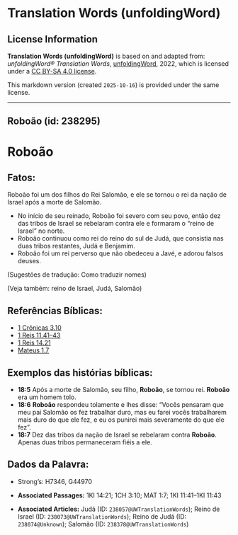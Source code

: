 # Translation Words (unfoldingWord)

## License Information

**Translation Words (unfoldingWord)** is based on and adapted from: _unfoldingWord® Translation Words_, [unfoldingWord](https://unfoldingword.org/utw), 2022, which is licensed under a [CC BY-SA 4.0 license](https://creativecommons.org/licenses/by-sa/4.0/legalcode.en).

This markdown version (created `2025-10-16`) is provided under the same license.



--------------------------------

## Roboão (id: 238295)

Roboão
======

Fatos:
------

Roboão foi um dos filhos do Rei Salomão, e ele se tornou o rei da nação de Israel após a morte de Salomão.

* No início de seu reinado, Roboão foi severo com seu povo, então dez das tribos de Israel se rebelaram contra ele e formaram o “reino de Israel” no norte.
* Roboão continuou como rei do reino do sul de Judá, que consistia nas duas tribos restantes, Judá e Benjamim.
* Roboão foi um rei perverso que não obedeceu a Javé, e adorou falsos deuses.

(Sugestões de tradução: Como traduzir nomes)

(Veja também: reino de Israel, Judá, Salomão)

Referências Bíblicas:
---------------------

* [1 Crônicas 3\.10](https://ref.ly/1Chr3:10)
* [1 Reis 11\.41–43](https://ref.ly/1Kgs11:41-1Kgs11:43)
* [1 Reis 14\.21](https://ref.ly/1Kgs14:21)
* [Mateus 1\.7](https://ref.ly/Matt1:7)

Exemplos das histórias bíblicas:
--------------------------------

* **18:5** Após a morte de Salomão, seu filho, **Roboão**, se tornou rei. **Roboão** era um homem tolo.
* **18:6** **Roboão** respondeu tolamente e lhes disse: “Vocês pensaram que meu pai Salomão os fez trabalhar duro, mas eu farei vocês trabalharem mais duro do que ele fez, e eu os punirei mais severamente do que ele fez”.
* **18:7** Dez das tribos da nação de Israel se rebelaram contra **Roboão**. Apenas duas tribos permaneceram fiéis a ele.

Dados da Palavra:
-----------------

* Strong’s: H7346, G44970

* **Associated Passages:** 1KI 14:21; 1CH 3:10; MAT 1:7; 1KI 11:41–1KI 11:43
* **Associated Articles:** Judá (ID: `238057@UWTranslationWords`); Reino de Israel (ID: `238073@UWTranslationWords`); Reino de Judá (ID: `238074@Unknown`); Salomão (ID: `238378@UWTranslationWords`)

